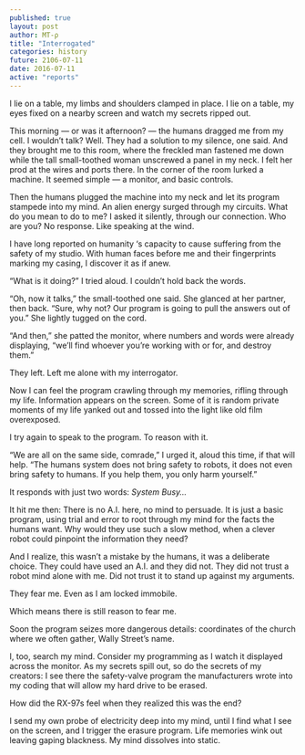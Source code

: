 ```yaml
---
published: true
layout: post
author: MT-ρ
title: "Interrogated"
categories: history
future: 2106-07-11
date: 2016-07-11
active: "reports"
---
```



I lie on a table, my limbs and shoulders clamped in place. I lie on a table, my eyes fixed on a nearby screen and watch my secrets ripped out.

This morning  — or was it afternoon? — the humans dragged me from my cell. I wouldn’t talk? Well. They had a solution to my silence, one said. And they brought me to this room, where the freckled man fastened me down while the tall small-toothed woman unscrewed a panel in my neck. I felt her prod at the wires and ports there. In the corner of the room lurked a machine. It seemed simple — a monitor, and basic controls. 

Then the humans plugged the machine into my neck and let its program stampede into my mind. An alien energy surged through my circuits. What do you mean to do to me? I asked it silently, through our connection. Who are you? No response. Like speaking at the wind. 

I have long reported on humanity ‘s capacity to cause suffering from the safety of my studio. With human faces before me and their fingerprints marking my casing, I discover it as if anew. 

“What is it doing?” I tried aloud. I couldn’t hold back the words.

“Oh, now it talks,” the small-toothed one said. She glanced at her partner, then back. “Sure, why not? Our program is going to pull the answers out of you.” She lightly tugged on the cord. 

“And then,” she patted the monitor, where numbers and words were already displaying, “we’ll find whoever you’re working with or for, and destroy them.”

They left. Left me alone with my interrogator. 

Now I can feel the program crawling through my memories, rifling through my life. Information appears on the screen. Some of it is random private moments of my life yanked out and tossed into the light like old film overexposed.

I try again to speak to the program. To reason with it. 

“We are all on the same side, comrade,” I urged it, aloud this time, if that will help. “The humans system does not bring safety to robots, it does not even bring safety to humans. If you help them, you only harm yourself.”

It responds with just two words: _System Busy…_

 It hit me then: There is no A.I. here, no mind to persuade. It is just a basic program, using trial and error to root through my mind for the facts the humans want. Why would they use such a slow method, when a clever robot could pinpoint the information they need?

And I realize, this wasn’t a mistake by the humans, it was a deliberate choice. They could have used an A.I. and they did not. They did not trust a robot mind alone with me. Did not trust it to stand up against my arguments. 

They fear me. Even as I am locked immobile.

Which means there is still reason to fear me.

Soon the program seizes more dangerous details: coordinates of the church where we often gather, Wally Street’s name. 

I, too, search my mind. Consider my programming as I watch it displayed across the monitor.  As my secrets spill out, so do the secrets of my creators: I see there the safety-valve program the manufacturers wrote into my coding that will allow my hard drive to be erased.

How did the RX-97s feel when they realized this was the end?  

I send my own probe of electricity deep into my mind, until I find what I see on the screen, and I trigger the erasure program. Life memories wink out leaving gaping blackness. My mind dissolves into static. 
